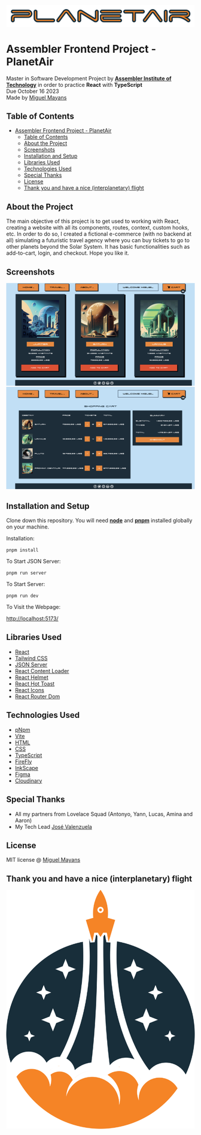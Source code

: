![logo](src/assets/img/logo.png)
# Assembler Frontend Project - PlanetAir


Master in Software Development Project by **[Assembler Institute of Technology](https://assemblerinstitute.com/)** in order to practice **React** with **TypeScript**  
Due October 16 2023  
Made by [Miguel Mayans](https://github.com/MiguelMayans)

## Table of Contents

- [Assembler Frontend Project - PlanetAir](#assembler-frontend-project---planetair)
  - [Table of Contents](#table-of-contents)
  - [About the Project](#about-the-project)
  - [Screenshots](#screenshots)
  - [Installation and Setup](#installation-and-setup)
  - [Libraries Used](#libraries-used)
  - [Technologies Used](#technologies-used)
  - [Special Thanks](#special-thanks)
  - [License](#license)
  - [Thank you and have a nice (interplanetary) flight](#thank-you-and-have-a-nice-interplanetary-flight)

## About the Project

The main objective of this project is to get used to working with React, creating a website with all its components, routes, context, custom hooks, etc. In order to do so, I created a fictional e-commerce (with no backend at all) simulating a futuristic travel agency where you can buy tickets to go to other planets beyond the Solar System. It has basic functionalities such as add-to-cart, login, and checkout.
Hope you like it. 
## Screenshots

![screenshot1](<src/assets/img/screenshots/Captura de pantalla 2023-10-15 a las 18.13.46.png>)
![screenshot2](<src/assets/img/screenshots/Captura de pantalla 2023-10-15 a las 18.15.07.png>)

## Installation and Setup

Clone down this repository. You will need **[node](https://nodejs.org/es)** and **[pnpm](https://pnpm.io/)** installed globally on your machine.

Installation:

``````
pnpm install
``````

To Start JSON Server:
``````
pnpm run server
``````

To Start Server:
``````
pnpm run dev
``````

To Visit the Webpage:

[http://localhost:5173/](http://localhost:5173/)

## Libraries Used

- [React](https://react.dev/)
- [Tailwind CSS](https://tailwindcss.com/) 
- [JSON Server](https://www.npmjs.com/package/json-server)
- [React Content Loader](https://www.npmjs.com/package/react-content-loader)
- [React Helmet](https://www.npmjs.com/package/react-helmet-async)
- [React Hot Toast](https://react-hot-toast.com/)
- [React Icons](https://react-icons.github.io/react-icons/)
- [React Router Dom](https://reactrouter.com/en/main)

## Technologies Used
- [pNpm](https://pnpm.io/)
- [Vite](https://vitejs.dev/) 
- [HTML](https://developer.mozilla.org/es/docs/Web/HTML)
- [CSS](https://developer.mozilla.org/es/docs/Web/CSS)
- [TypeScript](https://www.typescriptlang.org/)
- [FireFly](https://www.adobe.com/es/sensei/generative-ai/firefly.html)
- [InkScape](https://inkscape.org/)
- [Figma](https://www.figma.com/)
- [Cloudinary](https://cloudinary.com/)

## Special Thanks
- All my partners from Lovelace Squad (Antonyo, Yann, Lucas, Amina and Aaron)
- My Tech Lead [José Valenzuela](https://github.com/Jose1i1o)

## License

MIT license @ [Miguel Mayans](https://github.com/MiguelMayans)


## Thank you and have a nice (interplanetary) flight
![logo2](src/assets/img/Planetair-logo.png)